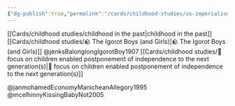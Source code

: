 ```yaml
---
{"dg-publish":true,"permalink":"/cards/childhood-studies/us-imperialism-showed-favor-towards-native-children-while-simultaneously-describing-adult-natives-as-children/","created":"2024-04-30T14:19:11.339+08:00","updated":"2024-07-31T16:32:05.078+08:00"}
---
```


[[Cards/childhood studies/childhood in the past\|childhood in the past]]
[[Cards/childhood studies/🪨 The Igorot Boys (and Girls)\|🪨 The Igorot Boys (and Girls)]]
@jenksBalonglongIgorotBoy1907
[[Cards/childhood studies/🌱 focus on children enabled postponement of independence to the next generation(s)\|🌱 focus on children enabled postponement of independence to the next generation(s)]]

@janmohamedEconomyManicheanAllegory1995
@mcelhinnyKissingBabyNot2005

